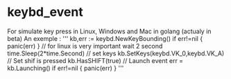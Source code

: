 # keybd_event
For simulate key press in Linux, Windows and Mac in golang (actualy in beta)
An exemple :
'''
    kb,err := keybd.NewKeyBounding()
	if err!=nil {
		panic(err)
	}
	// for linux is very important wait 2 second
	time.Sleep(2*time.Second)
	// set keys
	kb.SetKeys(keybd.VK_0,keybd.VK_A)
	// Set shif is pressed
	kb.HasSHIFT(true)
	// Launch event
	err = kb.Launching()
	if err!=nil {
		panic(err)
	}
'''
